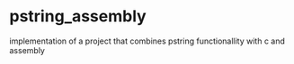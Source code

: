 # pstring_assembly
implementation of a project that combines pstring functionallity with c and assembly
